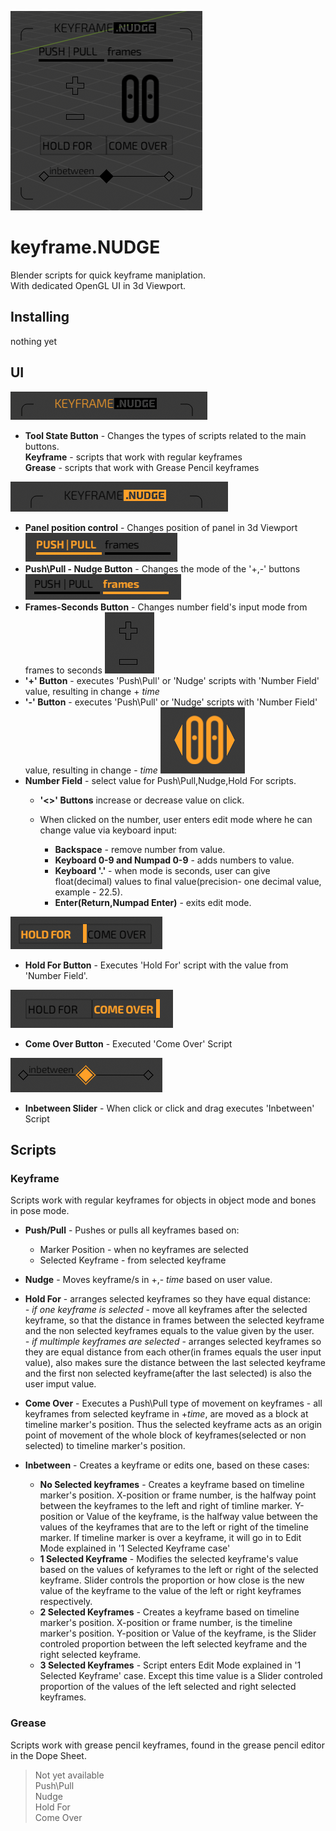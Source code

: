 ![header](imgs/Main.png)
# keyframe.NUDGE
Blender scripts for quick keyframe maniplation.  
With dedicated OpenGL UI in 3d Viewport.
## Installing
nothing yet

## UI
![State Button](imgs/Panel_Mode.png)
* __Tool State Button__ - Changes the types of scripts related to the main buttons.  
__Keyframe__ - scripts that work with regular keyframes  
__Grease__ - scripts that work with Grease Pencil keyframes  

![Position Control](imgs/Translate_Panel.png)
* __Panel position control__ - Changes position of panel in 3d Viewport
![Push Pull](imgs/Push-PullButton.png)
* __Push\Pull - Nudge Button__ - Changes the mode of the '+,-' buttons
![Frames-Seconds](imgs/Frames-Seconds_button.png)
* __Frames-Seconds Button__ - Changes number field's input mode from frames to seconds
![Plus Minus Button](imgs/Plus-Minus_buttons.png)
* __'+' Button__ - executes 'Push\Pull' or 'Nudge' scripts with 'Number Field' value, resulting in change + _time_
* __'-' Button__ - executes 'Push\Pull' or 'Nudge' scripts with 'Number Field' value, resulting in change - _time_
![Number Field](imgs/Value_Input_field.png)
* __Number Field__ - select value for Push\Pull,Nudge,Hold For scripts.  
    * __'<>' Buttons__ increase or decrease value on click.  

    * When clicked on the number, user enters edit mode where he can change value via keyboard input:
        * __Backspace__ - remove number from value.
        * __Keyboard 0-9 and Numpad 0-9__ - adds numbers to value.
        * __Keyboard '.'__ - when mode is seconds, user can give float(decimal) values to final value(precision- one decimal value, example - 22.5).
        * __Enter(Return,Numpad Enter)__ - exits edit mode.  
        
![Hold For Button](imgs/Hold_For-Button.png)
* __Hold For Button__ - Executes 'Hold For' script with the value from 'Number Field'.  

![Come_Over Button](imgs/ComeOver_Button.png)
* __Come Over Button__ - Executed 'Come Over' Script  

![Inbetween Slider](imgs/Inbetween_Slider.png)
* __Inbetween Slider__ - When click or click and drag executes 'Inbetween' Script


## Scripts
### Keyframe
Scripts work with regular keyframes for objects in object mode and bones in pose mode.
* **Push/Pull** - Pushes or pulls all keyframes based on:
    * Marker Position - when no keyframes are selected
    * Selected Keyframe - from selected keyframe
* **Nudge** - Moves keyframe/s in +,- _time_ based on user value.

* **Hold For** - arranges selected keyframes so they have equal distance:  
    _- if one keyframe is selected_ - move all keyframes after the selected keyframe, so that the distance in frames between the selected keyframe and the non selected keyframes equals to the value given by the user.  
    _- if multimple keyframes are selected_ - arranges selected keyframes so they are equal distance from each other(in frames equals the user input value), also makes sure the distance between the last selected keyframe and the first non selected keyframe(after the last selected) is also the user imput value.
* **Come Over** - Executes a Push\Pull type of movement on keyframes - all keyframes from selected keyframe in +_time_, are moved as a block at timeline marker's position. Thus the selected keyframe acts as an origin point of movement of the whole block of keyframes(selected or non selected) to timeline marker's position.

* **Inbetween** - Creates a keyframe or edits one, based on these cases:
    * **No Selected keyframes** - Creates a keyframe based on timeline marker's position. X-position or frame number, is the halfway point between the keyframes to the left and right of timline marker. Y-position or Value of the keyframe, is the halfway value between the values of the keyframes that are to the left or right of the timeline marker. If timeline marker is over a keyframe, it will go in to Edit Mode explained in '1 Selected Keyframe case' 
    * **1 Selected Keyframe** -  Modifies the selected keyframe's value based on the values of kefyrames to the left or right of the selected keyframe. Slider controls the proportion or how close is the new value of the keyframe to the value of the left or right keyframes respectively.
    * **2 Selected Keyframes** - Creates a keyframe based on timeline marker's position. X-position or frame number, is the timeline marker's position. Y-position or Value of the keyframe, is the Slider controled proportion between the left selected keyframe and the right selected keyframe.
    * **3 Selected Keyframes** - Script enters Edit Mode explained in '1 Selected Keyframe' case. Except this time value is a Slider controled proportion of the values of the left selected and right selected keyframes.

### Grease
Scripts work with grease pencil keyframes, found in the grease pencil editor in the Dope Sheet.
>Not yet available    
Push\Pull  
Nudge  
Hold For  
Come Over
